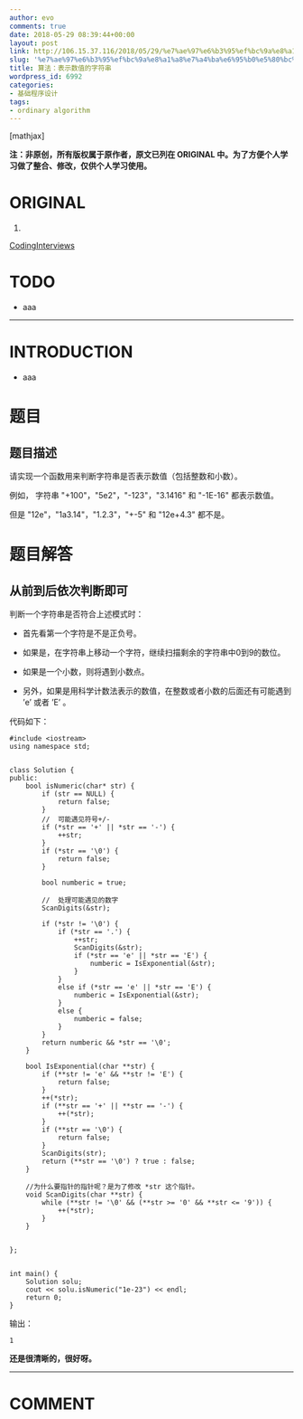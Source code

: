 ```yaml
---
author: evo
comments: true
date: 2018-05-29 08:39:44+00:00
layout: post
link: http://106.15.37.116/2018/05/29/%e7%ae%97%e6%b3%95%ef%bc%9a%e8%a1%a8%e7%a4%ba%e6%95%b0%e5%80%bc%e7%9a%84%e5%ad%97%e7%ac%a6%e4%b8%b2/
slug: '%e7%ae%97%e6%b3%95%ef%bc%9a%e8%a1%a8%e7%a4%ba%e6%95%b0%e5%80%bc%e7%9a%84%e5%ad%97%e7%ac%a6%e4%b8%b2'
title: 算法：表示数值的字符串
wordpress_id: 6992
categories:
- 基础程序设计
tags:
- ordinary algorithm
---
```


<!-- more -->

[mathjax]

**注：非原创，所有版权属于原作者，原文已列在 ORIGINAL 中。为了方便个人学习做了整合、修改，仅供个人学习使用。**


# ORIGINAL





 	
  1. 


[CodingInterviews](https://github.com/gatieme/CodingInterviews)







# TODO





 	
  * aaa





* * *





# INTRODUCTION





 	
  * aaa





# 题目




## 题目描述


请实现一个函数用来判断字符串是否表示数值（包括整数和小数）。

例如， 字符串 "+100"，"5e2"，"-123"，"3.1416" 和 "-1E-16" 都表示数值。

但是 "12e"，"1a3.14"，"1.2.3"，"+-5" 和 "12e+4.3" 都不是。


## 




# 题目解答




## 从前到后依次判断即可


判断一个字符串是否符合上述模式时：



 	
  * 首先看第一个字符是不是正负号。

 	
  * 如果是，在字符串上移动一个字符，继续扫描剩余的字符串中0到9的数位。

 	
  * 如果是一个小数，则将遇到小数点。

 	
  * 另外，如果是用科学计数法表示的数值，在整数或者小数的后面还有可能遇到 ’e’ 或者 ’E’ 。


[](https://github.com/gatieme/CodingInterviews/tree/master/054-%E8%A1%A8%E7%A4%BA%E6%95%B0%E5%80%BC%E7%9A%84%E5%AD%97%E7%AC%A6%E4%B8%B2#%E4%BB%A3%E7%A0%81)代码如下：

    
    #include <iostream>
    using namespace std;
    
    
    class Solution {
    public:
        bool isNumeric(char* str) {
            if (str == NULL) {
                return false;
            }
            //  可能遇见符号+/-
            if (*str == '+' || *str == '-') {
                ++str;
            }
            if (*str == '\0') {
                return false;
            }
    
            bool numberic = true;
    
            //  处理可能遇见的数字
            ScanDigits(&str);
    
            if (*str != '\0') {
                if (*str == '.') {
                    ++str;
                    ScanDigits(&str);
                    if (*str == 'e' || *str == 'E') {
                        numberic = IsExponential(&str);
                    }
                }
                else if (*str == 'e' || *str == 'E') {
                    numberic = IsExponential(&str);
                }
                else {
                    numberic = false;
                }
            }
            return numberic && *str == '\0';
        }
    
        bool IsExponential(char **str) {
            if (**str != 'e' && **str != 'E') {
                return false;
            }
            ++(*str);
            if (**str == '+' || **str == '-') {
                ++(*str);
            }
            if (**str == '\0') {
                return false;
            }
            ScanDigits(str);
            return (**str == '\0') ? true : false;
        }
    
        //为什么要指针的指针呢？是为了修改 *str 这个指针。
        void ScanDigits(char **str) {
            while (**str != '\0' && (**str >= '0' && **str <= '9')) {
                ++(*str);
            }
        }
    
    
    };
    
    
    int main() {
        Solution solu;
        cout << solu.isNumeric("1e-23") << endl;
        return 0;
    }


输出：

    
    1


**还是很清晰的，很好呀。**















* * *





# COMMENT



